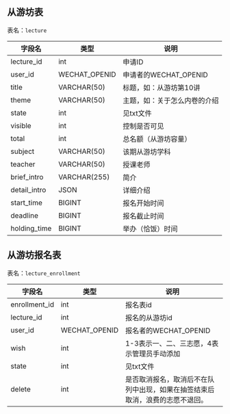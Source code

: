 ## 从游坊表

表名：`lecture`

| 字段名       | 类型         | 说明                         |
| ------------ | ------------ | ---------------------------- |
| lecture_id   | int          | 申请ID                       |
| user_id      | WECHAT_OPENID  | 申请者的WECHAT_OPENID        |
| title        | VARCHAR(50)  | 标题，如：从游坊第10讲       |
| theme        | VARCHAR(50)  | 主题，如：关于怎么内卷的介绍 |
| state        | int          | 见txt文件                    |
| visible      | int          | 控制是否可见                 |
| total        | int          | 总名额（从游坊容量）         |
| subject      | VARCHAR(50)  | 该期从游坊学科               |
| teacher      | VARCHAR(50)  | 授课老师                     |
| brief_intro  | VARCHAR(255) | 简介                         |
| detail_intro | JSON         | 详细介绍                     |
| start_time   | BIGINT       | 报名开始时间                 |
| deadline     | BIGINT       | 报名截止时间                 |
| holding_time | BIGINT       | 举办（恰饭）时间             |

## 从游坊报名表

表名：`lecture_enrollment`

| 字段名        | 类型 | 说明                                                         |
| ------------- | ---- | ------------------------------------------------------------ |
| enrollment_id | int  | 报名表id                                                     |
| lecture_id    | int  | 报名的从游坊id                                               |
| user_id       | WECHAT_OPENID  | 报名者的WECHAT_OPENID                                        |
| wish          | int  | 1-3表示一、二、三志愿，4表示管理员手动添加                   |
| state         | int  | 见txt文件                                                    |
| delete        | int  | 是否取消报名，取消后不在队列中出现，如果在抽签结束后取消，浪费的志愿不退回。 |




